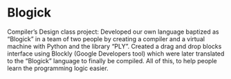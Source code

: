 # Blogick

Compiler’s Design class project: Developed our own language baptized as “Blogick” in a team of two people by creating a compiler and a virtual machine with Python and the library “PLY”. Created a drag and drop blocks interface using Blockly (Google Developers tool) which were later translated to the “Blogick” language to finally be compiled. All of this, to help people learn the programming logic easier.
